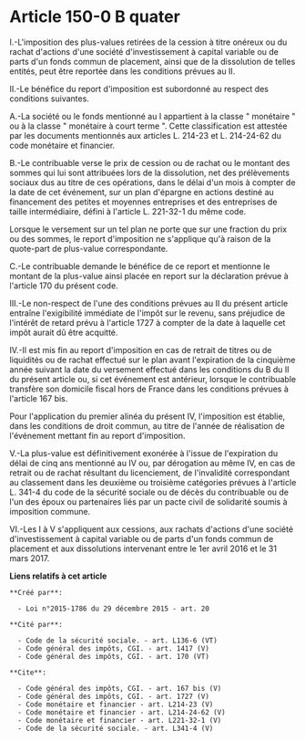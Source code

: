 # Article 150-0 B quater

I.-L'imposition des plus-values retirées de la cession à titre onéreux ou du rachat d'actions d'une société d'investissement
à capital variable ou de parts d'un fonds commun de placement, ainsi que de la dissolution de telles entités, peut être
reportée dans les conditions prévues au II. 

II.-Le bénéfice du report d'imposition est subordonné au respect des conditions suivantes. 

A.-La société ou le fonds mentionné au I appartient à la classe " monétaire " ou à la classe " monétaire à court terme ".
Cette classification est attestée par les documents mentionnés aux articles L. 214-23 et L. 214-24-62 du code monétaire et
financier. 

B.-Le contribuable verse le prix de cession ou de rachat ou le montant des sommes qui lui sont attribuées lors de la
dissolution, net des prélèvements sociaux dus au titre de ces opérations, dans le délai d'un mois à compter de la date de cet
événement, sur un plan d'épargne en actions destiné au financement des petites et moyennes entreprises et des entreprises de
taille intermédiaire, défini à l'article L. 221-32-1 du même code. 

Lorsque le versement sur un tel plan ne porte que sur une fraction du prix ou des sommes, le report d'imposition ne
s'applique qu'à raison de la quote-part de plus-value correspondante. 

C.-Le contribuable demande le bénéfice de ce report et mentionne le montant de la plus-value ainsi placée en report sur la
déclaration prévue à l'article 170 du présent code. 

III.-Le non-respect de l'une des conditions prévues au II du présent article entraîne l'exigibilité immédiate de l'impôt sur
le revenu, sans préjudice de l'intérêt de retard prévu à l'article 1727 à compter de la date à laquelle cet impôt aurait dû
être acquitté. 

IV.-Il est mis fin au report d'imposition en cas de retrait de titres ou de liquidités ou de rachat effectué sur le plan
avant l'expiration de la cinquième année suivant la date du versement effectué dans les conditions du B du II du présent
article ou, si cet événement est antérieur, lorsque le contribuable transfère son domicile fiscal hors de France dans les
conditions prévues à l'article 167 bis. 

Pour l'application du premier alinéa du présent IV, l'imposition est établie, dans les conditions de droit commun, au titre
de l'année de réalisation de l'événement mettant fin au report d'imposition. 

V.-La plus-value est définitivement exonérée à l'issue de l'expiration du délai de cinq ans mentionné au IV ou, par
dérogation au même IV, en cas de retrait ou de rachat résultant du licenciement, de l'invalidité correspondant au classement
dans les deuxième ou troisième catégories prévues à l'article L. 341-4 du code de la sécurité sociale ou de décès du
contribuable ou de l'un des époux ou partenaires liés par un pacte civil de solidarité soumis à imposition commune. 

VI.-Les I à V s'appliquent aux cessions, aux rachats d'actions d'une société d'investissement à capital variable ou de parts
d'un fonds commun de placement et aux dissolutions intervenant entre le 1er avril 2016 et le 31 mars 2017.

**Liens relatifs à cet article**

	**Créé par**:

	  - Loi n°2015-1786 du 29 décembre 2015 - art. 20

	**Cité par**:

	  - Code de la sécurité sociale. - art. L136-6 (VT)
	  - Code général des impôts, CGI. - art. 1417 (V)
	  - Code général des impôts, CGI. - art. 170 (VT)

	**Cite**:

	  - Code général des impôts, CGI. - art. 167 bis (V)
	  - Code général des impôts, CGI. - art. 1727 (V)
	  - Code monétaire et financier - art. L214-23 (V)
	  - Code monétaire et financier - art. L214-24-62 (V)
	  - Code monétaire et financier - art. L221-32-1 (V)
	  - Code de la sécurité sociale. - art. L341-4 (V)

